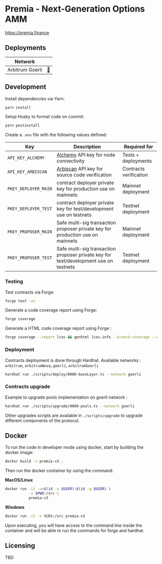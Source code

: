 # Premia - Next-Generation Options AMM

https://premia.finance

## Deployments

| Network         |                                                     |
| --------------- | --------------------------------------------------- |
| Arbitrum Goerli | [📜](utils/deployment/arbitrumGoerli/metadata.json) |

<!---
 | Arbitrum Mainnet | [📜](./docs/deployments/ARBITRUM.md) |
-->

## Development

Install dependencies via Yarn:

```bash
yarn install
```

Setup Husky to format code on commit:

```bash
yarn postinstall
```

Create a `.env` file with the following values defined:

| Key                  | Description                                                                          | Required for           |
| -------------------- | ------------------------------------------------------------------------------------ | ---------------------- |
| `API_KEY_ALCHEMY`    | [Alchemy](https://www.alchemy.com/) API key for node connectivity                    | Tests + deployments    |
| `API_KEY_ARBISCAN`   | [Arbiscan](https://arbiscan.io//) API key for source code verification               | Contracts verification |
| `PKEY_DEPLOYER_MAIN` | contract deployer private key for production use on mainnets                         | Mainnet deployment     |
| `PKEY_DEPLOYER_TEST` | contract deployer private key for test/development use on testnets                   | Testnet deployment     |
| `PKEY_PROPOSER_MAIN` | Safe multi-sig transaction proposer private key for production use on mainnets       | Mainnet deployment     |
| `PKEY_PROPOSER_TEST` | Safe multi-sig transaction proposer private key for test/development use on testnets | Testnet deployment     |

### Testing

Test contracts via Forge:

```bash
forge test -vv
```

Generate a code coverage report using Forge:

```bash
forge coverage
```

Generate a HTML code coverage report using Forge :

```bash
forge coverage --report lcov && genhtml lcov.info --branch-coverage --output-dir coverage
```

### Deployment

Contracts deployment is done through Hardhat.
Available networks : `arbitrum`, `arbitrumNova`, `goerli`, `arbitrumGoerli`

```bash
hardhat run ./scripts/deploy/0000-baseLayer.ts --network goerli
```

### Contracts upgrade

Example to upgrade pools implementation on goerli network :

```bash
hardhat run ./scripts/upgrade/0000-pools.ts --network goerli
```

Other upgrades scripts are available in `./scripts/upgrade` to upgrade different components of the protocol.

## Docker

To run the code in developer mode using docker, start by building the docker image:

```bash
docker build -t premia-v3 .
```

Then run the docker container by using the command:

**MacOS/Linux**

```bash
docker run -it -u=$(id -u $USER):$(id -g $USER) \
           -v $PWD:/src \
           premia-v3
```

**Windows**

```bash
docker run -it -v %CD%:/src premia-v3
```

Upon executing, you will have access to the command line inside the container and will be able to run the commands for forge and hardhat.

## Licensing

TBD
